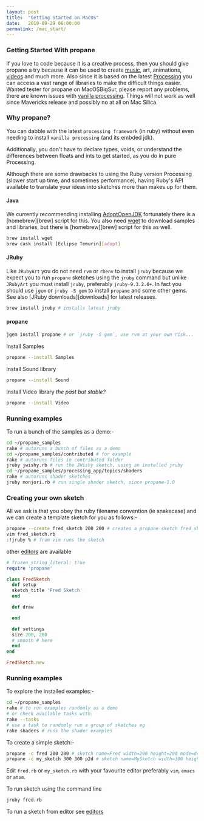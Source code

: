 ```yaml
---
layout: post
title:  "Getting Started on MacOS"
date:   2019-09-29 06:00:00
permalink: /mac_start/
---
```


### Getting Started With propane

If you love to code because it is a creative process, then you should give propane a try because it can be used to create [music][sound], art, animations, [videos][video] and much more. Also since it is based on the latest [Processing][processing] you can access a vast range of libraries to make the difficult things easier. Wanted tester for propane on MacOSBigSur, please report any problems, there are known issues with [vanilla processing][forum]. Things will not work as well since Mavericks release and possibly no at all on Mac Silica.

### Why propane?

You can dabble with the latest `processing framework` (in ruby) without even needing to install `vanilla processing` (and its embded jdk).

Additionally, you don't have to declare types, voids, or understand the differences between floats and ints to get started, as you do in pure Processing.

Although there are some drawbacks to using the Ruby version Processing (slower start up time, and sometimes performance), having Ruby's API available to translate your ideas into sketches more than makes up for them.

#### Java ####

We currently recommending installing [AdoptOpenJDK][adopt] fortunately there is a [homebrew][brew] script for this. You also need [wget][wget] to download samples and libraries, but there is [homebrew][brew] script for this as well.

```bash
brew install wget
brew cask install [Eclipse Temurin][adopt]
```

#### JRuby ####

Like `JRubyArt` you do not need `rvm` or `rbenv` to install `jruby` because we expect you to run `propane` sketches using the `jruby` command but unlike `JRubyArt` you must install `jruby`, preferably `jruby-9.3.2.0+`. In fact you should use `jgem` or `jruby -S gem` to install `propane` and some other gems. See also [JRuby downloads][downloads] for latest releases.

```bash
brew install jruby # installs latest jruby
```

#### propane ####

```bash
jgem install propane # or `jruby -S gem`, use rvm at your own risk...
```

Install Samples

```bash
propane --install Samples
```

Install Sound library

```bash
propane --install Sound
```

Install Video library _the past but stable?_

```bash
propane --install Video
```

### Running examples

To run a bunch of the samples as a demo:-

```bash
cd ~/propane_samples
rake # autoruns a bunch of files as a demo
cd ~/propane_samples/contributed # for example
rake # autoruns files in contributed folder
jruby jwishy.rb # run the JWishy sketch, using an installed jruby
cd ~/propane_samples/processing_app/topics/shaders
rake # autoruns shader sketches
jruby monjori.rb # run single shader sketch, since propane-1.0
```

### Creating your own sketch

All we ask is that you obey the ruby filename convention (ie snakecase) and we can create a template sketch for you as follows:-

```bash
propane --create fred_sketch 200 200 # creates a propane sketch fred_sketch.rb (see below)
vim fred_sketch.rb
:!jruby % # from vim runs the sketch
```

other [editors][editors] are available

```ruby
# frozen_string_literal: true
require 'propane'

class FredSketch
  def setup
  sketch_title 'Fred Sketch'
  end

  def draw

  end

  def settings
  size 200, 200
  # smooth # here
  end
end

FredSketch.new
```

### Running examples ###

To explore the installed examples:-
```bash
cd ~/propane_samples
rake # to run examples randomly as a demo
# or check available tasks with
rake --tasks
# use a task to randomly run a group of sketches eg
rake shaders # runs the shader examples
```

To create a simple sketch:-
```bash
propane -c fred 200 200 # sketch name=Fred width=200 height=200 mode=default
propane -c my_sketch 300 300 p2d # sketch name=MySketch width=300 height=300 mode=P2D
```
Edit `fred.rb` or `my_sketch.rb` with your favourite editor preferably `vim`, `emacs` or `atom`.

To run sketch using the command line

```bash
jruby fred.rb
```

To run a sketch from editor see [editors][editors]

[report]:https://github.com/processing/processing/issues/5006
[api]: {{site.github.url}}/methods/processing_api.html
[editors]:{{site.github.url}}/editors/
[ben]:https://blog.engineyard.com/2015/getting-started-with-ruby-processing
[processing]:https://processing.org/
[gem]:https://rubygems.org/gems/ruby-processing
[propane]:https://rubygems.org/gems/propane
[changes]:https://github.com/processing/processing/wiki/Changes-in-3.0
[official]:https://processing.org/download/?processing
[platforms]:https://github.com/processing/processing/wiki/Supported-Platforms
[bitnami]:https://bitnami.com/stack/jruby/installer
[sound]:https://monkstone.github.io/_posts/minim
[video]:https://monkstone.github.io/_posts/create_video
[adopt]:https://adoptium.net/
[download]:https://www.jruby.org/download
[wget]:http://gnuwin32.sourceforge.net/packages/wget.htm
[forum]:https://discourse.processing.org/t/problems-with-p2d-and-p3d-renderers-with-new-apple-m1-processor/27287
